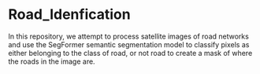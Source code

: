 # Road_Idenfication
In this repository, we attempt to process satellite images of road networks and use the SegFormer semantic segmentation model to classify pixels as either belonging to the class of road, or not road to create a mask of where the roads in the image are. 

